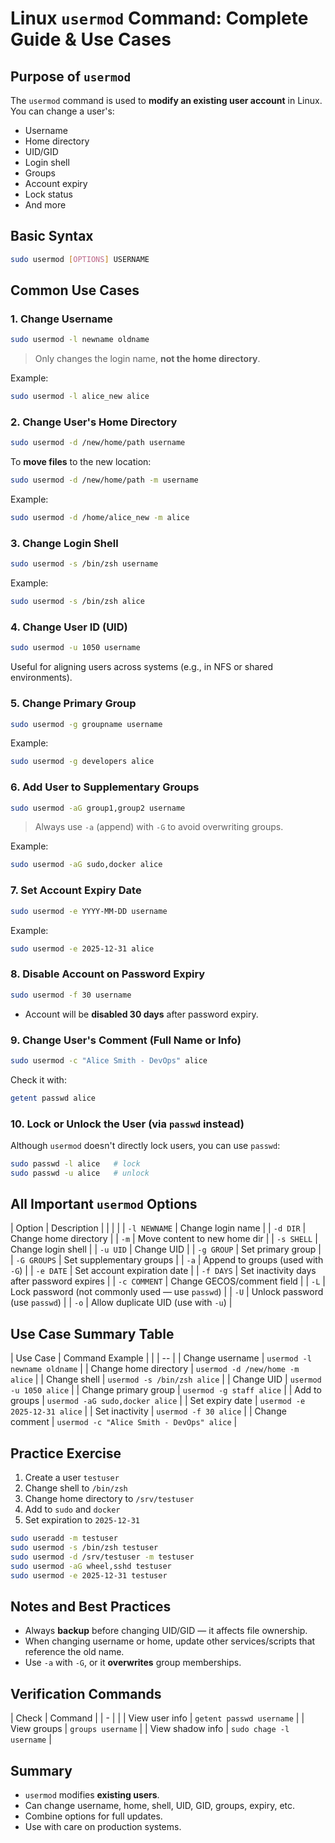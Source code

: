 # Linux `usermod` Command: Complete Guide & Use Cases

## Purpose of `usermod`

The `usermod` command is used to **modify an existing user account** in Linux. You can change a user's:

* Username
* Home directory
* UID/GID
* Login shell
* Groups
* Account expiry
* Lock status
* And more

 

## Basic Syntax

```bash
sudo usermod [OPTIONS] USERNAME
```

 

## Common Use Cases

### 1. Change Username

```bash
sudo usermod -l newname oldname
```

> Only changes the login name, **not the home directory**.

Example:

```bash
sudo usermod -l alice_new alice
```

 

### 2. Change User's Home Directory

```bash
sudo usermod -d /new/home/path username
```

To **move files** to the new location:

```bash
sudo usermod -d /new/home/path -m username
```

Example:

```bash
sudo usermod -d /home/alice_new -m alice
```

 

### 3. Change Login Shell

```bash
sudo usermod -s /bin/zsh username
```

Example:

```bash
sudo usermod -s /bin/zsh alice
```

 

### 4. Change User ID (UID)

```bash
sudo usermod -u 1050 username
```

Useful for aligning users across systems (e.g., in NFS or shared environments).

 

### 5. Change Primary Group

```bash
sudo usermod -g groupname username
```

Example:

```bash
sudo usermod -g developers alice
```

 

### 6. Add User to Supplementary Groups

```bash
sudo usermod -aG group1,group2 username
```

> Always use `-a` (append) with `-G` to avoid overwriting groups.

Example:

```bash
sudo usermod -aG sudo,docker alice
```

 

### 7. Set Account Expiry Date

```bash
sudo usermod -e YYYY-MM-DD username
```

Example:

```bash
sudo usermod -e 2025-12-31 alice
```

 

### 8. Disable Account on Password Expiry

```bash
sudo usermod -f 30 username
```

* Account will be **disabled 30 days** after password expiry.

 

### 9. Change User's Comment (Full Name or Info)

```bash
sudo usermod -c "Alice Smith - DevOps" alice
```

Check it with:

```bash
getent passwd alice
```

 

### 10. Lock or Unlock the User (via `passwd` instead)

Although `usermod` doesn't directly lock users, you can use `passwd`:

```bash
sudo passwd -l alice   # lock
sudo passwd -u alice   # unlock
```

 

## All Important `usermod` Options

| Option       | Description                                      |
|      |                  |
| `-l NEWNAME` | Change login name                                |
| `-d DIR`     | Change home directory                            |
| `-m`         | Move content to new home dir                     |
| `-s SHELL`   | Change login shell                               |
| `-u UID`     | Change UID                                       |
| `-g GROUP`   | Set primary group                                |
| `-G GROUPS`  | Set supplementary groups                         |
| `-a`         | Append to groups (used with `-G`)                |
| `-e DATE`    | Set account expiration date                      |
| `-f DAYS`    | Set inactivity days after password expires       |
| `-c COMMENT` | Change GECOS/comment field                       |
| `-L`         | Lock password (not commonly used — use `passwd`) |
| `-U`         | Unlock password (use `passwd`)                   |
| `-o`         | Allow duplicate UID (use with `-u`)              |

 

## Use Case Summary Table

| Use Case              | Command Example                           |
|         |              -- |
| Change username       | `usermod -l newname oldname`              |
| Change home directory | `usermod -d /new/home -m alice`           |
| Change shell          | `usermod -s /bin/zsh alice`               |
| Change UID            | `usermod -u 1050 alice`                   |
| Change primary group  | `usermod -g staff alice`                  |
| Add to groups         | `usermod -aG sudo,docker alice`           |
| Set expiry date       | `usermod -e 2025-12-31 alice`             |
| Set inactivity        | `usermod -f 30 alice`                     |
| Change comment        | `usermod -c "Alice Smith - DevOps" alice` |

 

## Practice Exercise

1. Create a user `testuser`
2. Change shell to `/bin/zsh`
3. Change home directory to `/srv/testuser`
4. Add to `sudo` and `docker`
5. Set expiration to `2025-12-31`

```bash
sudo useradd -m testuser
sudo usermod -s /bin/zsh testuser
sudo usermod -d /srv/testuser -m testuser
sudo usermod -aG wheel,sshd testuser
sudo usermod -e 2025-12-31 testuser
```

 

## Notes and Best Practices

* Always **backup** before changing UID/GID — it affects file ownership.
* When changing username or home, update other services/scripts that reference the old name.
* Use `-a` with `-G`, or it **overwrites** group memberships.

 

## Verification Commands

| Check            | Command                  |
|      - |          |
| View user info   | `getent passwd username` |
| View groups      | `groups username`        |
| View shadow info | `sudo chage -l username` |

 

## Summary

* `usermod` modifies **existing users**.
* Can change username, home, shell, UID, GID, groups, expiry, etc.
* Combine options for full updates.
* Use with care on production systems.

